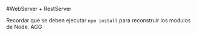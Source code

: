 #WebServer + RestServer

Recordar que se deben ejecutar ```npm install``` para reconstruir los modulos de Node.
AGG

